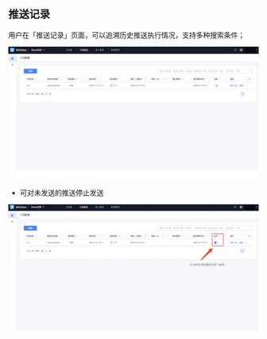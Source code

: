 ## 推送记录

用户在「推送记录」页面，可以追溯历史推送执行情况，支持多种搜索条件； 

![Push-regard](../media/Push-regard.png)

- 可对未发送的推送停止发送

![stop](../media/Stop-push.png)